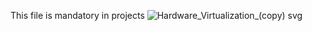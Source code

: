 This file is mandatory in projects
![Hardware_Virtualization_(copy) svg](https://user-images.githubusercontent.com/113608901/226541905-45b770a9-e201-4e4f-9425-7406adf4bb92.png)
